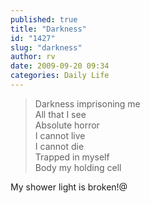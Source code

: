 ```yaml
---
published: true
title: "Darkness"
id: "1427"
slug: "darkness"
author: rv
date: 2009-09-20 09:34
categories: Daily Life
---
```

<blockquote>Darkness imprisoning me<br style="margin:0;padding:0;" />All that I see<br style="margin:0;padding:0;" />Absolute horror<br style="margin:0;padding:0;" />I cannot live<br style="margin:0;padding:0;" />I cannot die<br style="margin:0;padding:0;" />Trapped in myself<br style="margin:0;padding:0;" />Body my holding cell</blockquote>
My shower light is broken!@